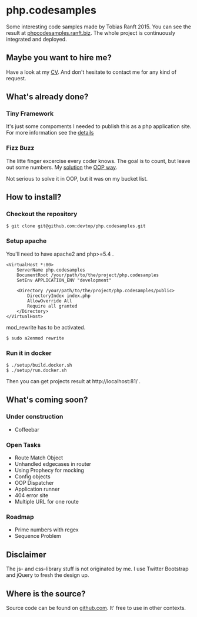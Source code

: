 # php.codesamples
Some interesting code samples made by Tobias Ranft 2015.
You can see the result at [phpcodesamples.ranft.biz](http://phpcodesamples.ranft.biz). 
The whole project is continuously integrated and deployed.

## Maybe you want to hire me?
Have a look at my [CV](http://ranft.biz/cv/cv_en.php). 
And don't hesitate to contact me for any kind of request.

## What's already done?
### Tiny Framework
It's just some compoments I needed to publish this as a php application site.
For more information see the [details](https://github.com/devtop/php.codesamples/tree/master/src/Standard)

### Fizz Buzz
The litte finger excercise every coder knows. 
The goal is to count, but leave out some numbers.
My [solution](https://github.com/devtop/php.codesamples/blob/master/view/tasks/fizzbuzz.phtml) 
the [OOP way](https://github.com/devtop/php.codesamples/blob/master/src/Task/FizzBuzz/Number.php).

Not serious to solve it in OOP, but it was on my bucket list. 

## How to install?
### Checkout the repository
```
$ git clone git@github.com:devtop/php.codesamples.git
```
### Setup apache
You'll need to have apache2 and php>=5.4 .
```
<VirtualHost *:80>
    ServerName php.codesamples
    DocumentRoot /your/path/to/the/project/php.codesamples
    SetEnv APPLICATION_ENV "development"
    
    <Directory /your/path/to/the/project/php.codesamples/public>
        DirectoryIndex index.php
        AllowOverride All
        Require all granted
    </Directory>
</VirtualHost>
```

mod_rewrite has to be activated.
```
$ sudo a2enmod rewrite
```

### Run it in docker 
```
$ ./setup/build.docker.sh
$ ./setup/run.docker.sh
```

Then you can get projects result at http://localhost:81/ .

## What's coming soon?
### Under construction
* Coffeebar

### Open Tasks
* Route Match Object
* Unhandled edgecases in router
* Using Prophecy for mocking
* Config objects
* OOP Dispatcher
* Application runner
* 404 error site
* Multiple URL for one route

### Roadmap
* Prime numbers with regex
* Sequence Problem

## Disclaimer
The js- and css-library stuff is not originated by me.
I use Twitter Bootstrap and jQuery to fresh the design up.

## Where is the source?
Source code can be found on [github.com](https://github.com/devtop/php.codesamples).
It' free to use in other contexts.
